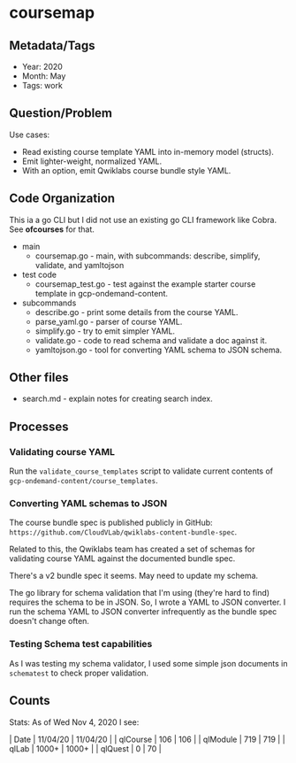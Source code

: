 # coursemap

## Metadata/Tags

* Year: 2020
* Month: May
* Tags: work

## Question/Problem

Use cases:

*   Read existing course template YAML into in-memory model (structs).
*   Emit lighter-weight, normalized YAML.
*   With an option, emit Qwiklabs course bundle style YAML.

## Code Organization

This ia a go CLI but I did not use an existing go CLI framework like Cobra.
See **ofcourses** for that.

*   main
    *   coursemap.go - main, with subcommands: describe, simplify, validate, and
                       yamltojson
*   test code
    *   coursemap_test.go - test against the example starter course template in
                            gcp-ondemand-content.
*   subcommands
    *   describe.go - print some details from the course YAML.
    *   parse_yaml.go - parser of course YAML.
    *   simplify.go - try to emit simpler YAML.
    *   validate.go - code to read schema and validate a doc against it.
    *   yamltojson.go - tool for converting YAML schema to JSON schema.

## Other files

*   search.md - explain notes for creating search index.

## Processes

### Validating course YAML

Run the `validate_course_templates` script to validate current contents
of `gcp-ondemand-content/course_templates`.

### Converting YAML schemas to JSON

The course bundle spec is published publicly in GitHub:
`https://github.com/CloudVLab/qwiklabs-content-bundle-spec`.

Related to this, the Qwiklabs team has created a set of schemas for
validating course YAML against the documented bundle spec.

There's a v2 bundle spec it seems. May need to update my schema.

The go library for schema validation that I'm using (they're hard to find)
requires the schema to be in JSON. So, I wrote a YAML to JSON converter.
I run the schema YAML to JSON converter infrequently as the bundle spec
doesn't change often.

### Testing Schema test capabilities

As I was testing my schema validator, I used some simple json documents in
`schematest` to check proper validation.

## Counts

Stats:
As of Wed Nov 4, 2020 I see:

| Date     | 11/04/20 | 11/04/20 |
| qlCourse | 106      | 106      |
| qlModule | 719      | 719      |
| qlLab    | 1000+    | 1000+    |
| qlQuest  | 0        | 70       |
